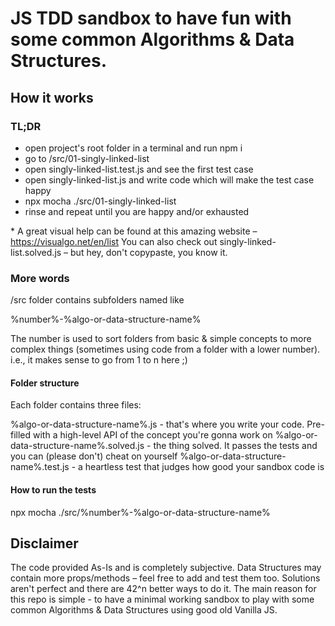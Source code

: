 # JS TDD sandbox to have fun with some common Algorithms & Data Structures.

## How it works

### TL;DR

- open project's root folder in a terminal and run npm i
- go to /src/01-singly-linked-list
- open singly-linked-list.test.js and see the first test case
- open singly-linked-list.js and write code which will make the test case happy
- npx mocha ./src/01-singly-linked-list
- rinse and repeat until you are happy and/or exhausted

\* A great visual help can be found at this amazing website – https://visualgo.net/en/list
You can also check out singly-linked-list.solved.js – but hey, don't copypaste, you know it.

### More words

/src folder contains subfolders named like

%number%-%algo-or-data-structure-name%

The number is used to sort folders from basic & simple concepts to more complex things (sometimes using code from a folder with a lower number).
i.e., it makes sense to go from 1 to n here ;)

#### Folder structure

Each folder contains three files:

%algo-or-data-structure-name%.js - that's where you write your code. Pre-filled with a high-level API of the concept you're gonna work on
%algo-or-data-structure-name%.solved.js - the thing solved. It passes the tests and you can (please don't) cheat on yourself
%algo-or-data-structure-name%.test.js - a heartless test that judges how good your sandbox code is

#### How to run the tests

npx mocha ./src/%number%-%algo-or-data-structure-name%

## Disclaimer

The code provided As-Is and is completely subjective. Data Structures may contain more props/methods – feel free to add and test them too.
Solutions aren't perfect and there are 42^n better ways to do it.
The main reason for this repo is simple - to have a minimal working sandbox to play with some common Algorithms & Data Structures using good old Vanilla JS.
